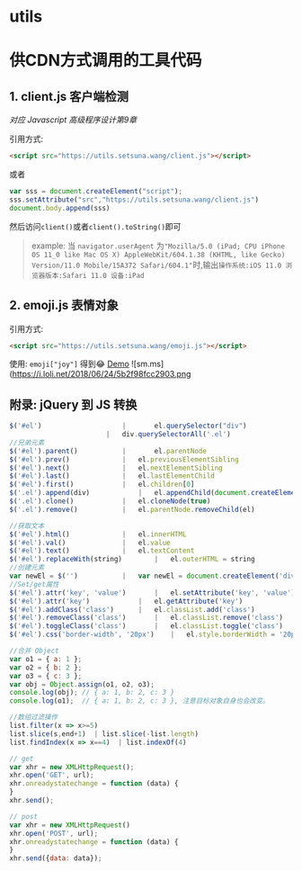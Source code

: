 # utils
# 供CDN方式调用的工具代码

## 1. client.js 客户端检测

*对应 Javascript 高级程序设计第9章*

引用方式:
```html
<script src="https://utils.setsuna.wang/client.js"></script>
```
或者
```js
var sss = document.createElement("script");
sss.setAttribute("src","https://utils.setsuna.wang/client.js")
document.body.append(sss)
```
然后访问`client()`或者`client().toString()`即可

>example: 
当 `navigator.userAgent` 为`"Mozilla/5.0 (iPad; CPU iPhone OS 11_0 like Mac OS X) AppleWebKit/604.1.38 (KHTML, like Gecko) Version/11.0 Mobile/15A372 Safari/604.1"`时,输出`操作系统:iOS 11.0 浏览器版本:Safari 11.0 设备:iPad`

## 2. emoji.js 表情对象

引用方式:
```html
<script src="https://utils.setsuna.wang/emoji.js"></script>
```
使用:
`emoji["joy"]`  得到😂
[Demo](http://utils.setsuna.wang)
![sm.ms](https://i.loli.net/2018/06/24/5b2f98fcc2903.png



## 附录: jQuery 到 JS 转换
```js
$('#el')         			|   	el.querySelector("div")    
    					|	div.querySelectorAll('.el')
//兄弟元素
$('#el').parent()			|   	el.parentNode
$('#el').prev()  			|	el.previousElementSibling
$('#el').next()				|	el.nextElementSibling 
$('#el').last()				|	el.lastElementChild
$('#el').first()			|	el.children[0]
$('.el').append(div) 			|	el.appendChild(document.createElement('div'))
$('.el').clone()			|	el.cloneNode(true)
$('.el').remove()			|	el.parentNode.removeChild(el)

//获取文本
$('#el').html()				|	el.innerHTML
$('#el').val()				|	el.value
$('#el').text()				|	el.textContent
$('#el').replaceWith(string)		|	el.outerHTML = string	
//创建元素
var newEl = $('') 			|	var newEl = document.createElement('div')
//Set/get属性
$('#el').attr('key', 'value')		|	el.setAttribute('key', 'value')
$('#el').attr('key')			|	el.getAttribute('key')
$('#el').addClass('class')		|	el.classList.add('class')
$('#el').removeClass('class')		|	el.classList.remove('class')
$('#el').toggleClass('class')		|	el.classList.toggle('class')
$('#el').css('border-width', '20px')	|	el.style.borderWidth = '20px'

//合并 Object
var o1 = { a: 1 };
var o2 = { b: 2 };
var o3 = { c: 3 };
var obj = Object.assign(o1, o2, o3);
console.log(obj); // { a: 1, b: 2, c: 3 }
console.log(o1);  // { a: 1, b: 2, c: 3 }, 注意目标对象自身也会改变。

//数组过滤操作
list.filter(x => x>=5)
list.slice(s,end+1)  | list.slice(-list.length)
list.findIndex(x => x==4)  | list.indexOf(4)

// get
var xhr = new XMLHttpRequest();
xhr.open('GET', url);
xhr.onreadystatechange = function (data) {
}
xhr.send();

// post
var xhr = new XMLHttpRequest()
xhr.open('POST', url);
xhr.onreadystatechange = function (data) {
}
xhr.send({data: data});
```